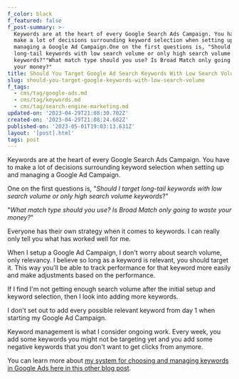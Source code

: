```yaml
---
f_color: black
f_featured: false
f_post-summary: >-
  Keywords are at the heart of every Google Search Ads Campaign. You have to
  make a lot of decisions surrounding keyword selection when setting up and
  managing a Google Ad Campaign.One on the first questions is, "Should I target
  long-tail keywords with low search volume or only high search volume
  keywords?""What match type should you use? Is Broad Match only going to waste
  your money?"
title: Should You Target Google Ad Search Keywords With Low Search Volume?
slug: should-you-target-google-keywords-with-low-search-volume
f_tags:
  - cms/tag/google-ads.md
  - cms/tag/keywords.md
  - cms/tag/search-engine-marketing.md
updated-on: '2023-04-29T21:08:30.702Z'
created-on: '2023-04-29T21:08:24.602Z'
published-on: '2023-05-01T19:03:13.631Z'
layout: '[post].html'
tags: post
---
```


Keywords are at the heart of every Google Search Ads Campaign. You have to make a lot of decisions surrounding keyword selection when setting up and managing a Google Ad Campaign.

One on the first questions is, "_Should I target long-tail keywords with low search volume or only high search volume keywords_?"

"_What match type should you use? Is Broad Match only going to waste your money?_"

Everyone has their own strategy when it comes to keywords. I can really only tell you what has worked well for me.

When I setup a Google Ad Campaign, I don't worry about search volume, only relevancy. I believe so long as a keyword is relevant, you should target it. This way you'll be able to track performance for that keyword more easily and make adjustments based on the performance.  
  
If I find I'm not getting enough search volume after the initial setup and keyword selection, then I look into adding more keywords.

I don't set out to add every possible relevant keyword from day 1 when starting my Google Ad Campaign.  
  
Keyword management is what I consider ongoing work. Every week, you add some keywords you might not be targeting yet and you add some negative keywords that you don't want to get clicks from anymore.

You can learn more about [my system for choosing and managing keywords in Google Ads here in this other blog post](https://freak.marketing/post/selecting-managing-google-ad-keywords-match-types/).
